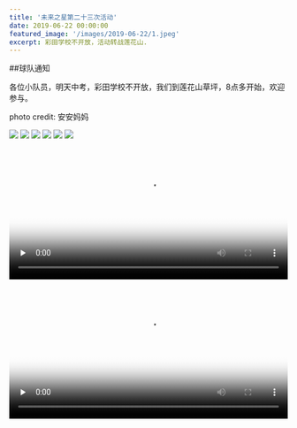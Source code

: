 ```yaml
---
title: '未来之星第二十三次活动'
date: 2019-06-22 00:00:00
featured_image: '/images/2019-06-22/1.jpeg'
excerpt: 彩田学校不开放，活动转战莲花山.
---
```


##球队通知

各位小队员，明天中考，彩田学校不开放，我们到莲花山草坪，8点多开始，欢迎参与。

photo credit: 安安妈妈

<div class="gallery" data-columns="2">
    <img src="/images/2019-06-22/1.jpeg">
    <img src="/images/2019-06-22/2.jpeg">
    <img src="/images/2019-06-22/3.jpeg">
    <img src="/images/2019-06-22/4.jpeg">
    <img src="/images/2019-06-22/5.jpeg">    
    <img src="/images/2019-06-22/6.jpeg">                                                                                
</div>

<video id="video" controls="" preload="none" poster="/images/2019-06-22/video_1_thumbnail.png" width="100%">
      <source id="mp4" src="/images/2019-06-22/video_1.mp4" type="video/mp4">
      <p>Your user agent does not support the HTML5 Video element.</p>
</video>

<video id="video" controls="" preload="none" poster="/images/2019-06-22/video_2_thumbnail.png" width="100%">
      <source id="mp4" src="/images/2019-06-22/video_2.mp4" type="video/mp4">
      <p>Your user agent does not support the HTML5 Video element.</p>
</video>